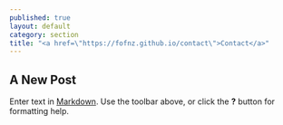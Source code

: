 ```yaml
---
published: true
layout: default
category: section
title: "<a href=\"https://fofnz.github.io/contact\">Contact</a>"
---
```


## A New Post

Enter text in [Markdown](http://daringfireball.net/projects/markdown/). Use the toolbar above, or click the **?** button for formatting help.
